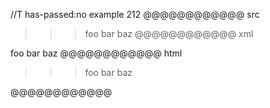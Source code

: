 //T has-passed:no
example 212
@@@@@@@@@@@@ src
>>> foo
> bar
>>baz
@@@@@@@@@@@@ xml
<?xml version="1.0" encoding="UTF-8"?>
<!DOCTYPE document SYSTEM "CommonMark.dtd">
<document xmlns="http://commonmark.org/xml/1.0">
  <block_quote>
    <block_quote>
      <block_quote>
        <paragraph>
          <text>foo</text>
          <softbreak />
          <text>bar</text>
          <softbreak />
          <text>baz</text>
        </paragraph>
      </block_quote>
    </block_quote>
  </block_quote>
</document>
@@@@@@@@@@@@ html
<blockquote>
<blockquote>
<blockquote>
<p>foo
bar
baz</p>
</blockquote>
</blockquote>
</blockquote>
@@@@@@@@@@@@
